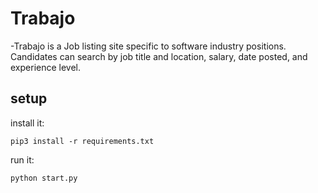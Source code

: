 # Trabajo
-Trabajo is a Job listing site specific to software industry positions. Candidates can search by job title and location, salary, date posted, and experience level.

## setup

install it:

```pip3 install -r requirements.txt```

run it:

```python start.py```
